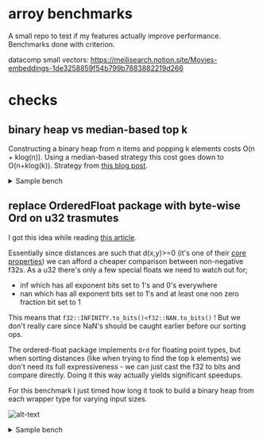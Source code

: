 # arroy benchmarks
A small repo to test if my features actually improve performance. Benchmarks done with criterion.

datacomp small vectors: https://meilisearch.notion.site/Movies-embeddings-1de3258859f54b799b7883882219d266

# checks
## binary heap vs median-based top k
Constructing a binary heap from n items and popping k elements costs O(n + klog(n)). Using a median-based strategy this cost goes down to O(n+klog(k)). Strategy from [this blog post](https://quickwit.io/blog/top-k-complexity).

<details>
  <summary>Sample bench</summary>

  ```bash
  theoretical/heap/(n:100,k:10)
                          time:   [1.3426 µs 1.3540 µs 1.3672 µs]
  theoretical/median/(n:100,k:10)
                          time:   [974.39 ns 984.91 ns 997.26 ns]
  theoretical/heap/(n:100,k:100)
                          time:   [4.5147 µs 4.5563 µs 4.5997 µs]
  theoretical/median/(n:100,k:100)
                          time:   [3.2994 µs 3.3830 µs 3.4817 µs]
  theoretical/heap/(n:1000,k:10)
                          time:   [9.5652 µs 9.7025 µs 9.8644 µs]
  theoretical/median/(n:1000,k:10)
                          time:   [2.4634 µs 2.4949 µs 2.5329 µs]
  theoretical/heap/(n:1000,k:100)
                          time:   [15.354 µs 15.577 µs 15.836 µs]
  theoretical/median/(n:1000,k:100)
                          time:   [12.392 µs 12.535 µs 12.714 µs]
  theoretical/heap/(n:1000,k:1000)
                          time:   [68.019 µs 68.696 µs 69.489 µs]
  theoretical/median/(n:1000,k:1000)
                          time:   [44.650 µs 45.091 µs 45.596 µs]
  theoretical/heap/(n:10000,k:10)
                          time:   [87.452 µs 88.466 µs 89.602 µs]
  theoretical/median/(n:10000,k:10)
                          time:   [9.0498 µs 9.2777 µs 9.5439 µs]
  theoretical/heap/(n:10000,k:100)
                          time:   [98.695 µs 100.90 µs 103.61 µs]
  theoretical/median/(n:10000,k:100)
                          time:   [27.534 µs 27.969 µs 28.473 µs]
  theoretical/heap/(n:10000,k:1000)
                          time:   [182.67 µs 184.45 µs 186.40 µs]
  theoretical/median/(n:10000,k:1000)
                          time:   [131.45 µs 132.71 µs 134.14 µs]

  ```

</details>

## replace OrderedFloat package with byte-wise Ord on u32 trasmutes
I got this idea while reading [this article](https://ohadravid.github.io/posts/2025-05-rav1d-faster/#replace-field-wise-equality-with-byte-wise-equality-that-optimizes-better).

Essentially since distances are such that d(x,y)>=0 (it's one of their [core properties](https://en.wikipedia.org/wiki/Metric_space#Definition_and_illustration)) we can afford a cheaper comparison between non-negative f32s. As a u32 there's only a few special floats we need to watch out for; 
* inf which has all exponent bits set to 1's and 0's everywhere
* nan which has all exponent bits set to 1's and at least one non zero fraction bit set to 1

This means that `f32::INFINITY.to_bits()<f32::NAN.to_bits()` ! But we don't really care since NaN's should be caught earlier before our sorting ops.

The ordered-float package implements `Ord` for floating point types, but when sorting distances (like when trying to find the top k elements) we don't need its full expressiveness - we can just cast the f32 to bits and compare directly. Doing it this way actually yields significant speedups. 

For this benchmark I just timed how long it took to build a binary heap from each wrapper type for varying input sizes.


![alt-text](https://upload.wikimedia.org/wikipedia/commons/thumb/d/d2/Float_example.svg/885px-Float_example.svg.png)

<details>
  <summary>Sample bench</summary>

  ```
  OrderedFloat/n=10
             time:   [68.947 ns 70.406 ns 72.469 ns]
  NonNegativeOrderedFloat/n=10
             time:   [50.342 ns 50.838 ns 51.402 ns]
  OrderedFloat/n=100
             time:   [861.26 ns 877.75 ns 897.06 ns]
  NonNegativeOrderedFloat/n=100
             time:   [445.68 ns 452.93 ns 461.57 ns]
  OrderedFloat/n=1000
             time:   [8.9741 µs 9.1250 µs 9.2960 µs]
  NonNegativeOrderedFloat/n=1000
             time:   [3.8946 µs 3.9375 µs 3.9892 µs]
```

</details>

